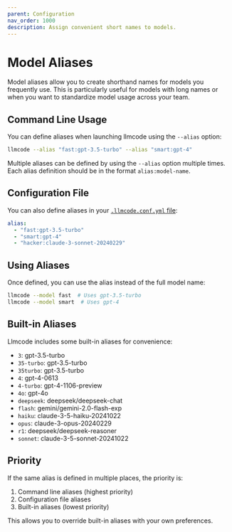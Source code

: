 ```yaml
---
parent: Configuration
nav_order: 1000
description: Assign convenient short names to models.
---
```


# Model Aliases

Model aliases allow you to create shorthand names for models you frequently use. This is particularly useful for models with long names or when you want to standardize model usage across your team.

## Command Line Usage

You can define aliases when launching llmcode using the `--alias` option:

```bash
llmcode --alias "fast:gpt-3.5-turbo" --alias "smart:gpt-4"
```

Multiple aliases can be defined by using the `--alias` option multiple times. Each alias definition should be in the format `alias:model-name`.

## Configuration File

You can also define aliases in your [`.llmcode.conf.yml` file](https://llmcode.khulnasoft.com/docs/config/llmcode_conf.html):

```yaml
alias:
  - "fast:gpt-3.5-turbo"
  - "smart:gpt-4"
  - "hacker:claude-3-sonnet-20240229"
```

## Using Aliases

Once defined, you can use the alias instead of the full model name:

```bash
llmcode --model fast  # Uses gpt-3.5-turbo
llmcode --model smart  # Uses gpt-4
```

## Built-in Aliases

Llmcode includes some built-in aliases for convenience:

<!--[[[cog
import cog
from llmcode.models import MODEL_ALIASES

for alias, model in sorted(MODEL_ALIASES.items()):
    cog.outl(f"- `{alias}`: {model}")
]]]-->
- `3`: gpt-3.5-turbo
- `35-turbo`: gpt-3.5-turbo
- `35turbo`: gpt-3.5-turbo
- `4`: gpt-4-0613
- `4-turbo`: gpt-4-1106-preview
- `4o`: gpt-4o
- `deepseek`: deepseek/deepseek-chat
- `flash`: gemini/gemini-2.0-flash-exp
- `haiku`: claude-3-5-haiku-20241022
- `opus`: claude-3-opus-20240229
- `r1`: deepseek/deepseek-reasoner
- `sonnet`: claude-3-5-sonnet-20241022
<!--[[[end]]]-->

## Priority

If the same alias is defined in multiple places, the priority is:

1. Command line aliases (highest priority)
2. Configuration file aliases
3. Built-in aliases (lowest priority)

This allows you to override built-in aliases with your own preferences.
